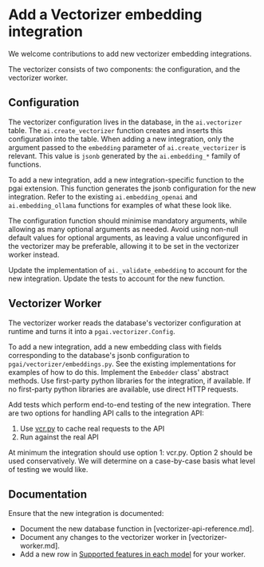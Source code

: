 # Add a Vectorizer embedding integration

We welcome contributions to add new vectorizer embedding integrations.

The vectorizer consists of two components: the configuration, and the
vectorizer worker.

## Configuration

The vectorizer configuration lives in the database, in the `ai.vectorizer`
table. The `ai.create_vectorizer` function creates and inserts this
configuration into the table. When adding a new integration, only the argument
passed to the `embedding` parameter of `ai.create_vectorizer` is relevant. This
value is `jsonb` generated by the `ai.embedding_*` family of functions.

To add a new integration, add a new integration-specific function to the pgai
extension. This function generates the jsonb configuration for the new
integration. Refer to the existing `ai.embedding_openai` and
`ai.embedding_ollama` functions for examples of what these look like.

The configuration function should minimise mandatory arguments, while allowing
as many optional arguments as needed. Avoid using non-null default values for
optional arguments, as leaving a value unconfigured in the vectorizer may be
preferable, allowing it to be set in the vectorizer worker instead.

Update the implementation of `ai._validate_embedding` to account for the new 
integration. Update the tests to account for the new function.

## Vectorizer Worker

The vectorizer worker reads the database's vectorizer configuration at runtime
and turns it into a `pgai.vectorizer.Config`.

To add a new integration, add a new embedding class with fields corresponding
to the database's jsonb configuration to `pgai/vectorizer/embeddings.py`. See
the existing implementations for examples of how to do this. Implement the
`Embedder` class' abstract methods. Use first-party python libraries for the
integration, if available. If no first-party python libraries are available,
use direct HTTP requests.

Add tests which perform end-to-end testing of the new integration. There are
two options for handling API calls to the integration API:
 
1. Use [vcr.py] to cache real requests to the API
2. Run against the real API

At minimum the integration should use option 1: vcr.py. Option 2 should be
used conservatively. We will determine on a case-by-case basis what level of
testing we would like.

[vcr.py]:https://vcrpy.readthedocs.io/en/latest/

## Documentation

Ensure that the new integration is documented:
- Document the new database function in [vectorizer-api-reference.md].
- Document any changes to the vectorizer worker in [vectorizer-worker.md].
- Add a new row in [Supported features in each model](/README.md#supported-features-in-each-model) for your worker.


